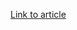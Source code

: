 [Link to article](https://beshhole.medium.com/covid-19-di-indonesia-membaik-atau-memburuk-7bd6d2f157b8)
